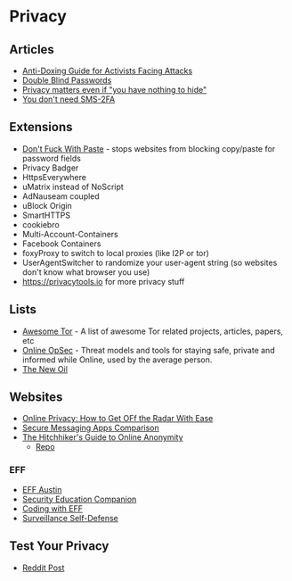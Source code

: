 # Privacy

## Articles
- [Anti-Doxing Guide for Activists Facing Attacks](https://medium.com/@EqualityLabs/anti-doxing-guide-for-activists-facing-attacks-from-the-alt-right-ec6c290f543c)
- [Double Blind Passwords](https://kaizoku.hashnode.dev/double-blind-passwords-aka-horcruxing)
- [Privacy matters even if "you have nothing to hide"](https://write.privacytools.io/freddy/why-privacy-matters-even-if-you-have-nothing-to-hide)
- [You don't need SMS-2FA](http://blog.cmpxchg8b.com/2020/07/you-dont-need-sms-2fa.html?m=1)

## Extensions
- [Don't Fuck With Paste](https://addons.mozilla.org/en-US/firefox/addon/don-t-fuck-with-paste/) - stops websites from blocking copy/paste for password fields
- Privacy Badger
- HttpsEverywhere
- uMatrix instead of NoScript
- AdNauseam coupled
- uBlock Origin
- SmartHTTPS
- cookiebro
- Multi-Account-Containers
- Facebook Containers
- foxyProxy to switch to local proxies (like I2P or tor)
- UserAgentSwitcher to randomize your user-agent string (so websites don't know what browser you use)
- https://privacytools.io for more privacy stuff

## Lists
- [Awesome Tor](https://github.com/ajvb/awesome-tor) - A list of awesome Tor related projects, articles, papers, etc
- [Online OpSec](https://github.com/devbret/online-opsec) - Threat models and tools for staying safe, private and informed while Online, used by the average person.
- [The New Oil](https://thenewoil.xyz/)

## Websites
- [Online Privacy: How to Get OFf the Radar With Ease](https://maxdesalle.com/privacy-how-to-get-off-the-radar-with-ease/)
- [Secure Messaging Apps Comparison](https://www.securemessagingapps.com/)
- [The Hitchhiker's Guide to Online Anonymity](https://anonymousplanet.github.io/thgtoa/guide.html)
  - [Repo](https://github.com/AnonymousPlanet/thgtoa)

### EFF
- [EFF Austin](https://effaustin.org/)
- [Security Education Companion](https://sec.eff.org/)
- [Coding with EFF](https://www.eff.org/about/opportunities/volunteer/coding-with-eff)
- [Surveillance Self-Defense](https://ssd.eff.org/)

## Test Your Privacy
- [Reddit Post](https://www.reddit.com/r/privacytoolsIO/comments/bia6sx/test_your_privacy/)
